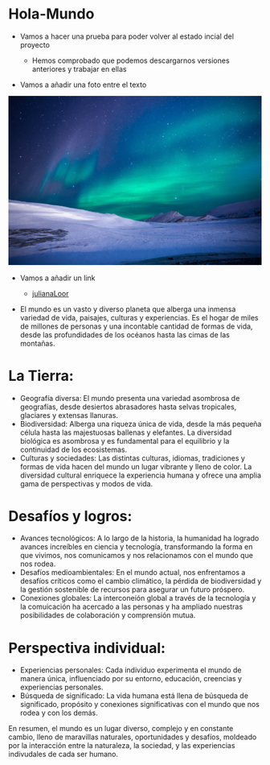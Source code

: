 # Hola-Mundo

- Vamos a hacer una prueba para poder volver al estado incial del proyecto
  - Hemos comprobado que podemos descargarnos versiones anteriores y trabajar en ellas

- Vamos a añadir una foto entre el texto

![Imagen de colibries](Hola_Mundo/aurora.jpg)

- Vamos a añadir un link
  - [julianaLoor](https://github.com/julianaLoor/Hola-Mundo)


- El mundo es un vasto y diverso planeta que alberga una inmensa variedad de vida, paisajes, culturas y experiencias. Es el hogar de miles de millones de personas y una incontable cantidad de formas de vida, desde las profundidades de los océanos hasta las cimas de las montañas.

# La Tierra:

- Geografía diversa: El mundo presenta una variedad asombrosa de geografías, desde desiertos abrasadores hasta selvas tropicales, glaciares y extensas llanuras.
- Biodiversidad: Alberga una riqueza única de vida, desde la más pequeña célula hasta las majestuosas ballenas y elefantes. La diversidad biológica es asombrosa y es fundamental para el equilibrio y la continuidad de los ecosistemas.
- Culturas y sociedades: Las distintas culturas, idiomas, tradiciones y formas de vida hacen del mundo un lugar vibrante y lleno de color. La diversidad cultural enriquece la experiencia humana y ofrece una amplia gama de perspectivas y modos de vida.

# Desafíos y logros:

- Avances tecnológicos: A lo largo de la historia, la humanidad ha logrado avances increíbles en ciencia y tecnología, transformando la forma en que vivimos, nos comunicamos y nos relacionamos con el mundo que nos rodea.
- Desafíos medioambientales: En el mundo actual, nos enfrentamos a desafíos críticos como el cambio climático, la pérdida de biodiversidad y la gestión sostenible de recursos para asegurar un futuro próspero.
- Conexiones globales: La interconeión global a través de la tecnología y la comuicación ha acercado a las personas y ha ampliado nuestras posibilidades de colaboración y comprensión mutua.

# Perspectiva individual:

- Experiencias personales: Cada individuo experimenta el mundo de manera única, influenciado por su entorno, educación, creencias y experiencias personales.
- Búsqueda de significado: La vida humana está llena de búsqueda de significado, propósito y conexiones significativas con el mundo que nos rodea y con los demás.

En resumen, el mundo es un lugar diverso, complejo y en constante cambio, lleno de maravillas naturales, oportunidades y desafíos, moldeado por la interacción entre la naturaleza, la sociedad, y las experiencias indivudales de cada ser humano.
